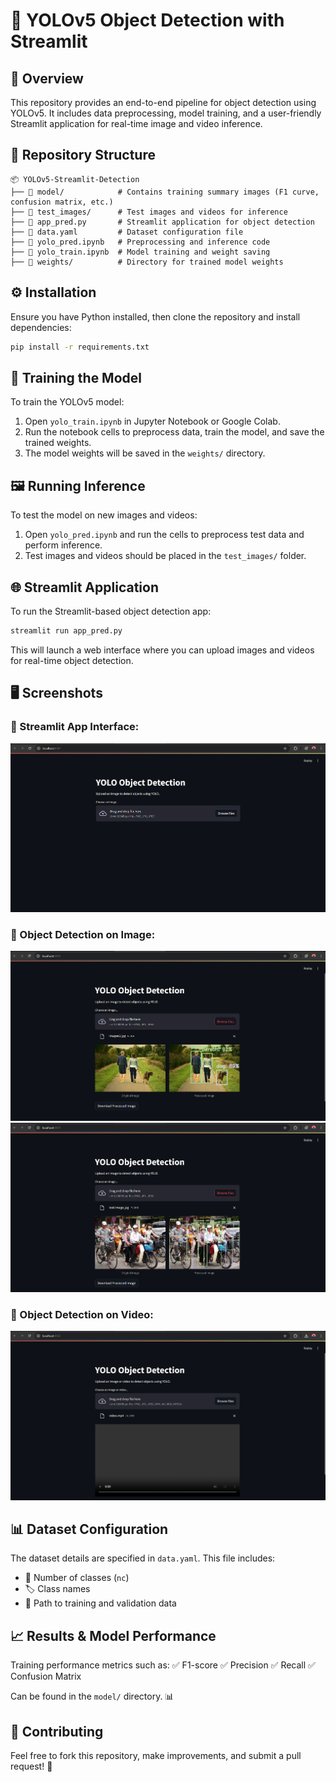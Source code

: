 # 🚀 YOLOv5 Object Detection with Streamlit

## 📌 Overview
This repository provides an end-to-end pipeline for object detection using YOLOv5. It includes data preprocessing, model training, and a user-friendly Streamlit application for real-time image and video inference. 

## 📂 Repository Structure
```
📦 YOLOv5-Streamlit-Detection
├── 📁 model/            # Contains training summary images (F1 curve, confusion matrix, etc.)
├── 📁 test_images/      # Test images and videos for inference
├── 📄 app_pred.py       # Streamlit application for object detection
├── 📄 data.yaml         # Dataset configuration file
├── 📄 yolo_pred.ipynb   # Preprocessing and inference code
├── 📄 yolo_train.ipynb  # Model training and weight saving
├── 📁 weights/          # Directory for trained model weights
```

## ⚙️ Installation
Ensure you have Python installed, then clone the repository and install dependencies:
```bash
pip install -r requirements.txt
```

## 🎯 Training the Model
To train the YOLOv5 model:
1. Open `yolo_train.ipynb` in Jupyter Notebook or Google Colab.
2. Run the notebook cells to preprocess data, train the model, and save the trained weights.
3. The model weights will be saved in the `weights/` directory.

## 🖼️ Running Inference
To test the model on new images and videos:
1. Open `yolo_pred.ipynb` and run the cells to preprocess test data and perform inference.
2. Test images and videos should be placed in the `test_images/` folder.

## 🌐 Streamlit Application
To run the Streamlit-based object detection app:
```bash
streamlit run app_pred.py
```
This will launch a web interface where you can upload images and videos for real-time object detection.

## 🖥️ Screenshots
### 🔹 Streamlit App Interface:
![Streamlit App](screenshots/Screenshot1.png)

### 🔹 Object Detection on Image:
![Object Detection Image](screenshots/Screenshot2.png)
![Object Detection Image](screenshots/Screenshot3.png)

### 🔹 Object Detection on Video:
![Object Detection Video](screenshots/Screenshot4.png)

## 📊 Dataset Configuration
The dataset details are specified in `data.yaml`. This file includes:
- 🔢 Number of classes (`nc`)
- 🏷️ Class names
- 📍 Path to training and validation data

## 📈 Results & Model Performance
Training performance metrics such as:
✅ F1-score
✅ Precision
✅ Recall
✅ Confusion Matrix

Can be found in the `model/` directory. 📊

## 🤝 Contributing
Feel free to fork this repository, make improvements, and submit a pull request! 🚀



